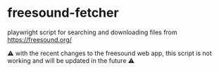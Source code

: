 # freesound-fetcher
playwright script for searching and downloading files from https://freesound.org/

⚠️ with the recent changes to the freesound web app, this script is not working and will be updated in the future ⚠️

<!-- ## Contents

 - [Getting Started](#getting-started)


 ## Getting Started

 In order for the script to work, you need to have [selenium-webdriver](https://www.selenium.dev/documentation/getting_started/) set up on your system.
 
 Next, you will need to create the `.env` file for your project.\
 start by copying the `.env.sample` file:

```
cp .env.sample .env
```

 Then, on the new `.env` file, fill the following fields:
 
 | name | description | default |
 |------|-------------|---------|
 | CHROME_PATH | full path to the chrome (or brave) executable to use. | - |
 | PROFILE_PATH | full path to the profile directory (can be empty, the profile will create itself if it doesn't exist).  | - |
 | PROFILE_NAME | profile name. | default |
 
 Now, you can run the script:

```
npm run start
```
 
 This time, the browser will open but nothing will happen 😥.\
That's because you need to setup the download directory, so go to the browser setting and setup the path for the downloads and make sure 'Ask where to save each file before downloading' is off.\
Close the browser and now you can fill the rest of the `.env` variables, just make sure `TRIAGE_PATH` matches the path you set in the browser setting 😉.
 

 | name | description | default |
 |------|-------------|---------|
 | CHROME_PATH | full path to the chrome (or brave) executable to use. | - |
 | PROFILE_PATH | full path to the profile directory (can be empty, the profile will create itself if it doesn't exist).  | - |
 | PROFILE_NAME | profile name. | default |
 | LANDING_URL | landing url for the script. | https://freesound.org/ |
 | PAGE_URLS | pages to download from (separated by ',') | https://freesound.org/browse/tags/sfx/ |
 | FREESOUND_EMAIL | user email to login. | - |
 | FREESOUND_PASSWORD | user password to login. | - |
 | BLACKLISTED_TERMS | words/phrases used to blacklist an item (if they are found in the item's title, description, author or tags, the item will not be downloaded). | Drums |
 | WHITELISTED_TERMS | words/phrases used to whitelist an item, these items are stored in the 'goodies' directory (only applies to not blacklisted items). | - |
 | GOODIES_PATH | path to the directory where whitelisted items will be stored. | - |
 | MAYBES_PATH | path to the directory where not blacklisted items will be stored. | - |
 | TRIAGE_PATH | path to the directory where downloads will be stored. (same as the one set in the browser) | - |
  -->

